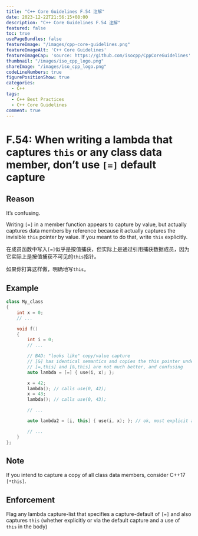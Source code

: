 ```yaml
---
title: "C++ Core Guidelines F.54 注解"
date: 2023-12-22T21:56:15+08:00
description: "C++ Core Guidelines F.54 注解"
featured: false
toc: true
usePageBundles: false
featureImage: "/images/cpp-core-guidelines.png"
featureImageAlt: 'C++ Core Guidelines'
featureImageCap: 'source: https://github.com/isocpp/CppCoreGuidelines'
thumbnail: "/images/iso_cpp_logo.png"
shareImage: "/images/iso_cpp_logo.png"
codeLineNumbers: true
figurePositionShow: true
categories:
  - C++
tags:
  - C++ Best Practices
  - C++ Core Guidelines
comment: true
---
```


# F.54: When writing a lambda that captures `this` or any class data member, don’t use `[=]` default capture

## Reason

It’s confusing.

Writing `[=]` in a member function appears to capture by value, but actually captures data members by reference because it actually captures the invisible `this` pointer by value. If you meant to do that, write `this` explicitly.

在成员函数中写入`[=]`似乎是按值捕获，但实际上是通过引用捕获数据成员，因为它实际上是按值捕获不可见的`this`指针。

如果你打算这样做，明确地写`this`。

## Example

```c++
class My_class
{
    int x = 0;
    // ...

    void f()
    {
        int i = 0;
        // ...

        // BAD: "looks like" copy/value capture
        // [&] has identical semantics and copies the this pointer under the current rules
        // [=,this] and [&,this] are not much better, and confusing
        auto lambda = [=] { use(i, x); };

        x = 42;
        lambda(); // calls use(0, 42);
        x = 43;
        lambda(); // calls use(0, 43);

        // ...

        auto lambda2 = [i, this] { use(i, x); }; // ok, most explicit and least confusing

        // ...
    }
};
```

## Note

If you intend to capture a copy of all class data members, consider C++17 `[*this]`.

## Enforcement

Flag any lambda capture-list that specifies a capture-default of `[=]` and also captures `this` (whether explicitly or via the default capture and a use of `this` in the body)
